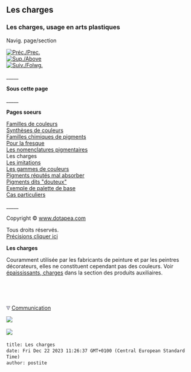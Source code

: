 ## Les charges
### Les charges, usage en arts plastiques
 Navig. page/section

[![Préc./Prec.](_derived/back_cmp_themenoir010_back.gif)](nomenclaturepig.html)  
[![Sup./Above](_derived/up_cmp_themenoir010_up.gif)](pigments.html)  
[![Suiv./Folwg.](_derived/next_cmp_themenoir010_next.gif)](imitations.html)

\_\_\_\_\_

**Sous cette page**

\_\_\_\_\_

**Pages soeurs**

[Familles de couleurs](famillesdecouleurs.html)  
[Synthèses de couleurs](synthesedecouleurs.html)  
[Familles chimiques de pigments](famillesdecolorants.html)  
[Pour la fresque](pourlafresque.html)  
[Les nomenclatures pigmentaires](nomenclaturepig.html)  
Les charges  
[Les imitations](imitations.html)  
[Les gammes de couleurs](gammes.html)  
[Pigments réputés mal absorber](mauvaiseabsorp.html)  
[Pigments dits "douteux"](pigmentsdouteux.html)  
[Exemple de palette de base](paletteexemplede.html)  
[Cas particuliers](casparticcouleurs.html)

\_\_\_\_\_

Copyright © www.dotapea.com

Tous droits réservés.  
[Précisions cliquer ici](droitscopie.html)

**Les charges**

Couramment utilisée par les fabricants de peinture et par les peintres décorateurs, elles ne constituent cependant pas des couleurs. Voir [épaississants, charges](epaissiempatcharg.html) dans la section des produits auxiliaires.



 

 ![](images/transparent122x1.gif)

![](images/flechebas.gif) [Communication](http://www.artrealite.com/annonceurs.htm) 

[![](https://cbonvin.fr/sites/regie.artrealite.com/visuels/campagne1.png)](index-2.html#20131014)

![](https://cbonvin.fr/sites/regie.artrealite.com/visuels/campagne2.png)
```
title: Les charges
date: Fri Dec 22 2023 11:26:37 GMT+0100 (Central European Standard Time)
author: postite
```
